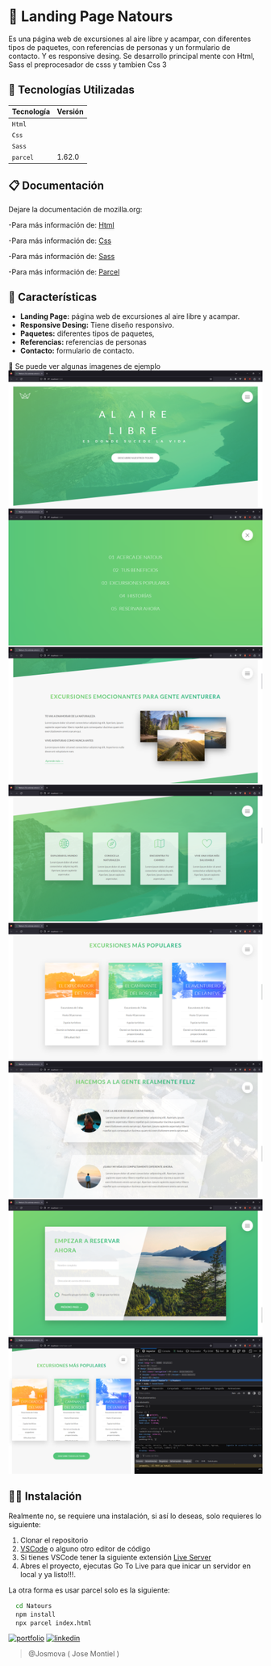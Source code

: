 # 🔖 Landing Page Natours

Es una página web de excursiones al aire libre y acampar, con diferentes tipos de paquetes, con referencias de personas y un formulario de contacto. Y es responsive desing. Se desarrollo principal mente con Html, Sass el preprocesador de csss y tambien Css 3

## 📃 Tecnologías Utilizadas

| Tecnología | Versión |
| :--------- | :------ |
| `Html`     |         |
| `Css`      |         |
| `Sass`     |         |
| `parcel`   | 1.62.0  |

## 📋 Documentación

Dejare la documentación de mozilla.org:

-Para más información de: [Html](https://developer.mozilla.org/es/docs/Web/HTML)

-Para más información de: [Css](https://developer.mozilla.org/es/docs/Web/CSS)

-Para más información de: [Sass](https://sass-lang.com/)

-Para más información de: [Parcel](https://parceljs.org/)

## 📖 Características

- **Landing Page:** página web de excursiones al aire libre y acampar.
- **Responsive Desing:** Tiene diseño responsivo.
- **Paquetes:** diferentes tipos de paquetes,
- **Referencias:** referencias de personas
- **Contacto:** formulario de contacto.

📇 Se puede ver algunas imagenes de ejemplo
![Natours-Inicio](/img/readme/Inicio.png)
![Natours-Menu](/img/readme/Menu.png)
![Natours-Descripcion](/img/readme/Descripcion.png)
![Natours-Detalles](/img/readme/Detalles.png)
![Natours-Paquetes](/img/readme/Paquetes.png)
![Natours-Referencias](/img/readme/Referencias.png)
![Natours-Contacto](/img/readme/Contacto.png)
![Natours-DesingResponsive](/img/readme/ResponsiveDesing.png)

## 👩‍💻 Instalación

Realmente no, se requiere una instalación, si así lo deseas, solo requieres lo siguiente:

1. Clonar el repositorio
2. [VSCode](https://code.visualstudio.com/) o alguno otro editor de código
3. Si tienes VSCode tener la siguiente extensión [Live Server](https://marketplace.visualstudio.com/items?itemName=ritwickdey.LiveServer)
4. Abres el proyecto, ejecutas Go To Live para que inicar un servidor en local y ya listo!!!.

La otra forma es usar parcel solo es la siguiente:

```bash
  cd Natours
  npm install
  npx parcel index.html
```

[![portfolio](https://img.shields.io/badge/Mi_portafolio-000?style=for-the-badge&logo=ko-fi&logoColor=white)](https://josemontiel.netlify.app/)
[![linkedin](https://img.shields.io/badge/linkedin-0A66C2?style=for-the-badge&logo=linkedin&logoColor=white)](https://www.linkedin.com/in/josemontielmv/)

> @Josmova ( Jose Montiel )
